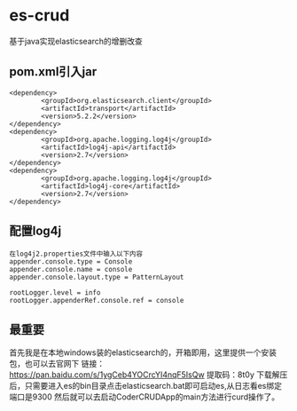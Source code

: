 # es-crud
基于java实现elasticsearch的增删改查
## pom.xml引入jar
```
<dependency>
    	<groupId>org.elasticsearch.client</groupId>
    	<artifactId>transport</artifactId>
    	<version>5.2.2</version>
</dependency>
<dependency>
    	<groupId>org.apache.logging.log4j</groupId>
    	<artifactId>log4j-api</artifactId>
    	<version>2.7</version>
</dependency>
<dependency>
    	<groupId>org.apache.logging.log4j</groupId>
    	<artifactId>log4j-core</artifactId>
    	<version>2.7</version>
</dependency>
```
## 配置log4j
```
在log4j2.properties文件中输入以下内容
appender.console.type = Console
appender.console.name = console
appender.console.layout.type = PatternLayout

rootLogger.level = info
rootLogger.appenderRef.console.ref = console
```
## 最重要
首先我是在本地windows装的elasticsearch的，开箱即用，这里提供一个安装包，也可以去官网下
链接：https://pan.baidu.com/s/1ygCeb4YOCrcYI4nqF5IsQw 
提取码：8t0y 
下载解压后，只需要进入es的bin目录点击elasticsearch.bat即可启动es,从日志看es绑定端口是9300
然后就可以去启动CoderCRUDApp的main方法进行curd操作了。
